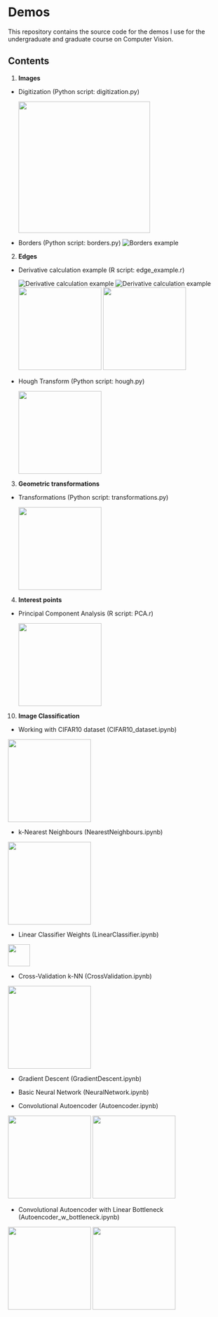 # Demos
This repository contains the source code for the demos I use for the undergraduate and graduate course on Computer Vision. 

## Contents
1. __Images__
 - Digitization (Python script: digitization.py)
   
   <img src="01-Images/digitization.png"  width="300"/>
 - Borders (Python script: borders.py)
    ![Borders example](01-Images/borders.png)
   
2. __Edges__
 - Derivative calculation example (R script: edge_example.r)
   
    ![Derivative calculation example](02-Edges/noise_example.png ) 
    ![Derivative calculation example](02-Edges/noise_example_gaussian.png)
    <img src="02-Edges/derivative_dx_on_unsmoothed.png"  width="189"/>
    <img src="02-Edges/derivative_dx_on_smoothed.png"  width="189"/>
 
 - Hough Transform (Python script: hough.py)
 
    <img src="02-Edges/hough.png"  width="189"/>
   
3. __Geometric transformations__
 - Transformations (Python script: transformations.py)
   
    <img src="03-Geometric_transformations/transformations.png"  width="189"/>

4. __Interest points__
 - Principal Component Analysis (R script: PCA.r)
   
    <img src="04-Interest_points/PCA.png"  width="189"/>


10. __Image Classification__
 - Working with CIFAR10 dataset (CIFAR10_dataset.ipynb)

 <img src="10-ImageClassification/CIFAR10-dataset/sample_training_images.png"  width="189"/>

 - k-Nearest Neighbours (NearestNeighbours.ipynb) 

 <img src="10-ImageClassification/NearestNeighbour/nearest_neighbour.png"  width="189"/>

 - Linear Classifier Weights (LinearClassifier.ipynb) 

 <img src="10-ImageClassification/LinearClassifier/weights_images_.png"  width="50"/>

 - Cross-Validation k-NN (CrossValidation.ipynb) 

 <img src="10-ImageClassification/CrossValidation/crossvalidation_knn_.png"  width="189"/>

 - Gradient Descent (GradientDescent.ipynb)

 - Basic Neural Network (NeuralNetwork.ipynb)

 - Convolutional Autoencoder (Autoencoder.ipynb)

 <img src="10-ImageClassification/ConvolutionalAutoencoder/autoencoder_loss.png"  width="189"/>
<img src="10-ImageClassification/ConvolutionalAutoencoder/autoencoder_reconstruction.png"  width="189"/>

 - Convolutional Autoencoder with Linear Bottleneck (Autoencoder_w_bottleneck.ipynb)

 <img src="10-ImageClassification/ConvolutionalAutoencoderWLinearBottleneck/autoencoder_loss.png"  width="189"/>
<img src="10-ImageClassification/ConvolutionalAutoencoderWLinearBottleneck/autoencoder_reconstruction.png"  width="189"/>

